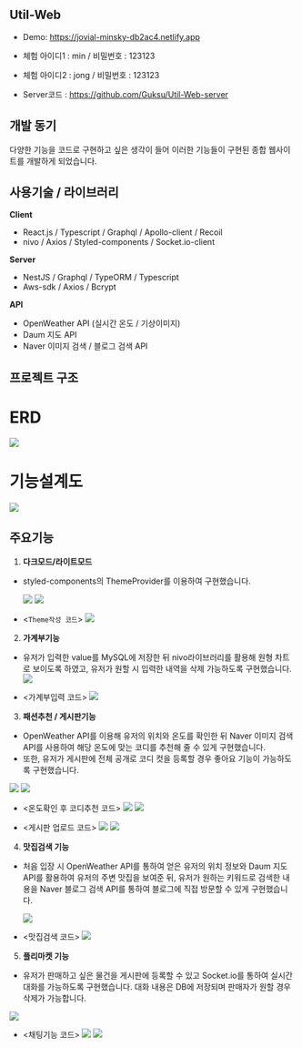 ## **Util-Web**

- Demo: https://jovial-minsky-db2ac4.netlify.app
- 체험 아이디1 : min / 비밀번호 : 123123
- 체험 아이디2 : jong / 비밀번호 : 123123

- Server코드 : https://github.com/Guksu/Util-Web-server

## **개발 동기**

다양한 기능을 코드로 구현하고 싶은 생각이 들어 이러한 기능들이 구현된 종합 웹사이트를 개발하게 되었습니다.

## **사용기술 / 라이브러리**

**Client**

- React.js / Typescript / Graphql / Apollo-client / Recoil
- nivo / Axios / Styled-components / Socket.io-client

**Server**

- NestJS / Graphql / TypeORM / Typescript
- Aws-sdk / Axios / Bcrypt

**API**

- OpenWeather API (실시간 온도 / 기상이미지)
- Daum 지도 API
- Naver 이미지 검색 / 블로그 검색 API

## **프로젝트 구조**

# **ERD**

<img src="https://user-images.githubusercontent.com/87972252/150096948-4231039d-444e-44c2-a5ce-bceb2484a639.png" width={80%}>

# **기능설계도**

<img src="https://user-images.githubusercontent.com/87972252/150099426-3d9a5c2e-6325-4966-8ac8-70ed4b99432e.png" width={80%}>

## **주요기능**

1. **다크모드/라이트모드**

- styled-components의 ThemeProvider를 이용하여 구현했습니다.

  <img src="https://user-images.githubusercontent.com/87972252/150284739-98bc0994-f010-4a82-b478-a5a5c63b049a.png" width={50%}>
  <img src="https://user-images.githubusercontent.com/87972252/150284807-f3269523-16eb-4cc4-a099-e0dad6217ba5.png" width={50%}>

- <`Theme작성 코드`>
  <img src="https://user-images.githubusercontent.com/87972252/150285923-6fb9d0f8-3c2d-414a-b883-5edd13aeb03b.png" width={50%}>

2. **가계부기능**

- 유저가 입력한 value를 MySQL에 저장한 뒤 nivo라이브러리를 활용해 원형 차트로 보이도록 하였고, 유저가 원할 시 입력한 내역을 삭제 가능하도록 구현했습니다.
  <img src="https://user-images.githubusercontent.com/87972252/150288106-db90bebd-717c-4dc2-89b6-ed1946de140e.png" width={50%}>

- <가계부입력 코드>
  <img src="https://user-images.githubusercontent.com/87972252/150288522-27659d95-f20f-4a5c-b6a2-5ab180423e35.png" width={50%}>

3. **패션추천 / 게시판기능**

- OpenWeather API를 이용해 유저의 위치와 온도를 확인한 뒤 Naver 이미지 검색 API를 사용하여 해당 온도에 맞는 코디를 추천해 줄 수 있게 구현했습니다.
- 또한, 유저가 게시판에 전체 공개로 코디 컷을 등록할 경우 좋아요 기능이 가능하도록 구현했습니다.

 <img src="https://user-images.githubusercontent.com/87972252/150289556-3bc8735b-74e5-442c-ab67-68cff77cb14d.png" width={50%}>
 <img src="https://user-images.githubusercontent.com/87972252/150289616-8277382a-40ec-498e-8ef0-e132124ea25c.png" width={50%}>

- <온도확인 후 코디추천 코드>
  <img src="https://user-images.githubusercontent.com/87972252/150290101-5c8a6165-57cd-44b1-8da0-5b33f1b51239.png" width={50%}>
  <img src="https://user-images.githubusercontent.com/87972252/150290109-5ae4d626-2f83-4f7f-a993-efbdb60312f7.png" width={50%}>

- <게시판 업로드 코드>
  <img src="https://user-images.githubusercontent.com/87972252/150291004-983426e2-ef42-4442-b71b-0090dbd130ba.png" width={50%}>
  <img src="https://user-images.githubusercontent.com/87972252/150291008-03bbfb53-e6af-456f-9404-429aa190a311.png" width={50%}>

4. **맛집검색 기능**

- 처음 입장 시 OpenWeather API를 통하여 얻은 유저의 위치 정보와 Daum 지도 API를 활용하여 유저의 주변 맛집을 보여준 뒤,
  유저가 원하는 키워드로 검색한 내용을 Naver 블로그 검색 API를 통하여 블로그에 직접 방문할 수 있게 구현했습니다.

  <img src="https://user-images.githubusercontent.com/87972252/150291712-6a2230b1-e8e0-412e-b8c1-e7b0af723ec1.png" width={50%}>

- <맛집검색 코드>
  <img src="https://user-images.githubusercontent.com/87972252/150292329-a4290feb-322e-4175-9536-58338fb85189.png" width={50%}>

5. **플리마켓 기능**

- 유저가 판매하고 싶은 물건을 게시판에 등록할 수 있고 Socket.io를 통하여 실시간 대화를 가능하도록 구현했습니다. 대화 내용은 DB에 저장되며 판매자가 원할 경우 삭제가 가능합니다.

 <img src="https://user-images.githubusercontent.com/87972252/150292818-68ad4b8b-e6cb-4398-b038-4114b6fdc00c.png" width={50%}>

- <채팅기능 코드>
  <img src="https://user-images.githubusercontent.com/87972252/150293369-69f24e04-dabe-492b-aea5-03d081516ff6.png" width={50%}>
  <img src="https://user-images.githubusercontent.com/87972252/150293379-ca54b8ec-856b-48bc-ab0a-8fb246656048.png" width={50%}>
